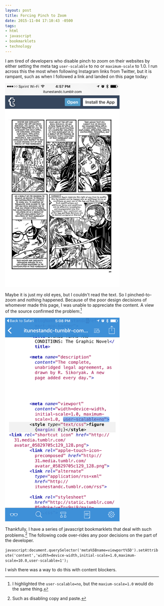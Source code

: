 ```yaml
---
layout: post
title: Forcing Pinch to Zoom
date: 2015-11-04 17:10:43 -0500
tags: 
- html
- javascript
- bookmarklets
- technology
--- 
```


I am tired of developers who disable pinch to zoom on their websites by either setting the meta tag `user-scalable` to no or `maximum-scale` to 1.0. I run across this the most when following Instagram links from Twitter, but it is rampant, such as when I followed a link and landed on this page today:

<img src="/images/bad_tumblr.png"  width="375" height="667">

Maybe it is just my old eyes, but I couldn't read the text. So I pinched-to-zoom and nothing happened. Because of the poor design decisions of whomever made this page, I was unable to appreciate the content. A view of the source confirmed the problem:[^151104173647]

<img src="/images/bad_tumblr_code.png"  width="375" height="667">

Thankfully, I have a series of javascript bookmarklets that deal with such problems.[^151104172527] The following code over-rides any poor decisions on the part of the developer. 

<code>javascript:document.querySelector('meta%5Bname=viewport%5D').setAttribute('content','width=device-width,initial-scale=1.0,maximum-scale=10.0,user-scalable=1');</code>

I wish there was a way to do this with content blockers. 

[^151104173647]: I highlighted the `user-scalable=no`, but the `maxium-scale=1.0` would do the same thing.

[^151104172527]: Such as disabling copy and paste. 
